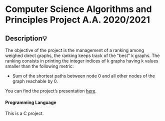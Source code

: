 # Computer Science Algorithms and Principles Project A.A. 2020/2021
## Description:bulb:
The objective of the project is the management of a ranking among weighed direct graphs, the ranking keeps track of the "best" k graphs.
The ranking consists in printing the integer indices of k graphs having k values smaller than the following metric:
* Sum of the shortest paths between node 0 and all other nodes of the graph reachable by 0.

You can find the project’s presentation [here](https://github.com/francesco-mattioli/PFAPI21_Mattioli_10701389/blob/main/Slide%20Presentazione%20Prova%20Finale%20A.A.%202020-2021.pdf).

#### Programming Language
This is a C project.
